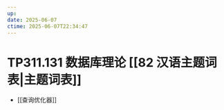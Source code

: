 ```yaml
---
up:
date: 2025-06-07
ctime: 2025-06-07T22:34:47
---
```


# TP311.131 数据库理论 [[82 汉语主题词表|主题词表]]

- [[查询优化器]]
